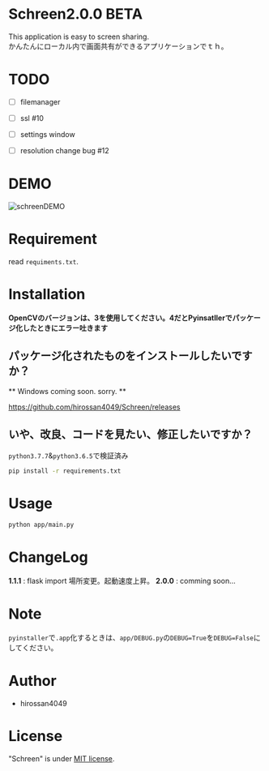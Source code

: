 # Schreen2.0.0 BETA
This application is easy to screen sharing.
<br>
かんたんにローカル内で画面共有ができるアプリケーションでｔｈ。

# TODO
- [ ] filemanager
- [ ] ssl #10
- [ ] settings window
- [ ] resolution change bug #12


# DEMO
![schreenDEMO](https://user-images.githubusercontent.com/50548952/77206946-8a8d9b00-6b3b-11ea-9e69-25570f4c82ff.gif)
# Requirement

read `requiments.txt`.

# Installation
**OpenCVのバージョンは、3を使用してください。4だとPyinsatllerでパッケージ化したときにエラー吐きます**
## パッケージ化されたものをインストールしたいですか？

** Windows coming soon. sorry. **

https://github.com/hirossan4049/Schreen/releases

## いや、改良、コードを見たい、修正したいですか？
  `python3.7.7`&`python3.6.5`で検証済み
```bash
pip install -r requirements.txt
```



# Usage

```bash
python app/main.py
```

# ChangeLog
**1.1.1** : flask import 場所変更。起動速度上昇。
**2.0.0** : comming soon...

# Note
`pyinstaller`で`.app`化するときは、`app/DEBUG.py`の`DEBUG=True`を`DEBUG=False`にしてください。


# Author
* hirossan4049

# License
"Schreen" is under [MIT license](https://en.wikipedia.org/wiki/MIT_License).
